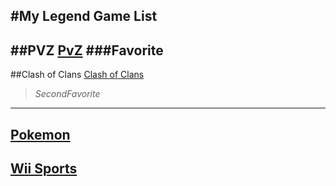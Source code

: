 #My Legend Game List
---
##PVZ
[PvZ](https://en.wikipedia.org/wiki/Plants_vs._Zombies_2)
###**Favorite**
---
##Clash of Clans
[Clash of Clans](https://en.wikipedia.org/wiki/Clash_of_Clans)
> *SecondFavorite*
---
[Pokemon](https://en.wikipedia.org/wiki/Pok%C3%A9mon)
---
[Wii Sports](https://en.wikipedia.org/wiki/Wii_Sports)
---
